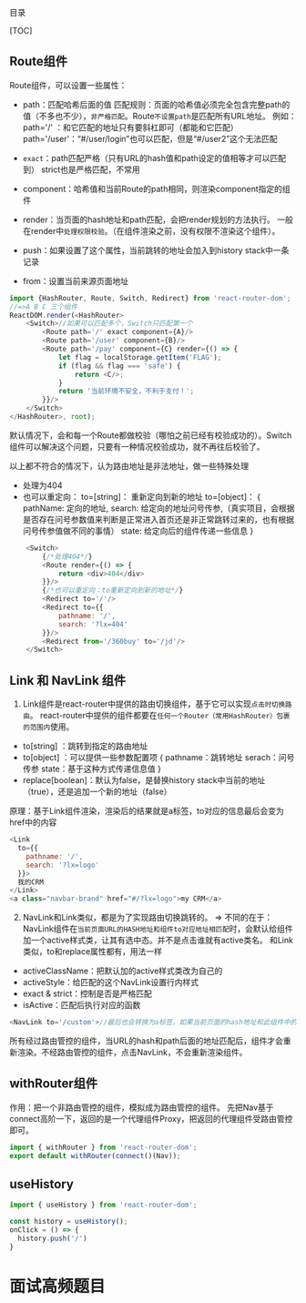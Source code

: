 目录

[TOC]

## Route组件

Route组件，可以设置一些属性：
- path：匹配哈希后面的值
匹配规则：页面的哈希值必须完全包含完整path的值（不多也不少），`非严格匹配`。Route`不设置path`是匹配所有URL地址。
例如：
path='/' ：和它匹配的地址只有要斜杠即可（都能和它匹配）
path='/user'：“#/user/login”也可以匹配，但是“#/user2”这个无法匹配


- `exact`：path匹配严格（只有URL的hash值和path设定的值相等才可以匹配到）
strict也是严格匹配，不常用
- component：哈希值和当前Route的path相同，则渲染component指定的组件
- render：当页面的hash地址和path匹配，会把render规划的方法执行。
		一般在render中`处理权限校验`。（在组件渲染之前，没有权限不渲染这个组件）。
- push：如果设置了这个属性，当前跳转的地址会加入到history stack中一条记录
- from：设置当前来源页面地址
```javascript
import {HashRouter, Route, Switch, Redirect} from 'react-router-dom';
//=>A B C 三个组件
ReactDOM.render(<HashRouter>
    <Switch>//如果可以匹配多个，Switch只匹配第一个
        <Route path='/' exact component={A}/>
        <Route path='/user' component={B}/>
        <Route path='/pay' component={C} render={() => {
            let flag = localStorage.getItem('FLAG');
            if (flag && flag === 'safe') {
                return <C/>;
            }
            return '当前环境不安全，不利于支付！';
        }}/>
    </Switch>
</HashRouter>, root);
```
默认情况下，会和每一个Route都做校验（哪怕之前已经有校验成功的）。Switch组件可以解决这个问题，只要有一种情况校验成功，就不再往后校验了。


以上都不符合的情况下，认为路由地址是非法地址，做一些特殊处理
- 处理为404
- 也可以重定向：
        to=[string]： 重新定向到新的地址
        to=[object]：
          {
            pathName: 定向的地址,
            search: 给定向的地址问号传参,（真实项目，会根据是否存在问号参数值来判断是正常进入首页还是非正常跳转过来的，也有根据问号传参值做不同的事情）
            state: 给定向后的组件传递一些信息
          } 
```javascript
    <Switch>
        {/*处理404*/}
        <Route render={() => {
            return <div>404</div>
        }}/>
        {/*也可以重定向：to重新定向到新的地址*/}
        <Redirect to='/'/>
        <Redirect to={{
            pathname: '/',
            search: '?lx=404'
        }}/>
        <Redirect from='/360buy' to='/jd'/>
    </Switch>
```

## Link 和 NavLink 组件

1. Link组件是react-router中提供的路由切换组件，基于它可以实现`点击时切换路由`。
react-router中提供的组件都要在`任何一个Router（常用HashRouter）包裹的范围内`使用。
- to[string] ：跳转到指定的路由地址
- to[object] ：可以提供一些参数配置项
{
pathname：跳转地址
serach：问号传参
state：基于这种方式传递信息值
}
- replace[boolean]：默认为false，是替换history stack中当前的地址（true），还是追加一个新的地址（false）

原理：基于Link组件渲染，渲染后的结果就是a标签，to对应的信息最后会变为href中的内容
```javascript
<Link
  to={{
    pathname: '/',
    search: '?lx=logo'
  }}>
  我的CRM
</Link>
<a class="navbar-brand" href="#/?lx=logo">my CRM</a>
```

2. NavLink和Link类似，都是为了实现路由切换跳转的。
=>
不同的在于：NavLink组件在`当前页面URL的HASH地址和组件to对应地址相匹配`时，会默认给组件加一个active样式类，让其有选中态。并不是点击谁就有active类名。
和Link类似，to和replace属性都有，用法一样
- activeClassName：把默认加的active样式类改为自己的
- activeStyle：给匹配的这个NavLink设置行内样式
- exact & strict：控制是否是严格匹配
- isActive：匹配后执行对应的函数
```javascript
<NavLink to='/custom'>//最后也会转换为a标签，如果当前页面的hash地址和此组件中的to地址匹配了，则会给渲染后的A标签设置默认的样式类：active
```
所有经过路由管控的组件，当URL的hash和path后面的地址匹配后，组件才会重新渲染。不经路由管控的组件，点击NavLink，不会重新渲染组件。

## withRouter组件
作用：把一个非路由管控的组件，模拟成为路由管控的组件。
先把Nav基于connect高阶一下，返回的是一个代理组件Proxy，把返回的代理组件受路由管控即可。
```javascript
import { withRouter } from 'react-router-dom';
export default withRouter(connect()(Nav));
```
## useHistory
```js
import { useHistory } from 'react-router-dom';

const history = useHistory();
onClick = () => {
  history.push('/')
}
```



# 面试高频题目